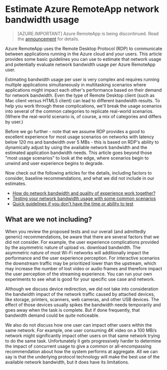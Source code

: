 
<properties 
    pageTitle="Estimate Azure RemoteApp network bandwidth usage | Microsoft Azure"
	description="Learn about the network bandwidth requirements for your Azure RemoteApp collections and apps."
	services="remoteapp"
	documentationCenter="" 
	authors="lizap" 
	manager="mbaldwin" />

<tags 
    ms.service="remoteapp" 
    ms.workload="compute" 
    ms.tgt_pltfrm="na" 
    ms.devlang="na" 
    ms.topic="article" 
    ms.date="08/15/2016" 
    ms.author="elizapo" />

# Estimate Azure RemoteApp network bandwidth usage 

> [AZURE.IMPORTANT]
> Azure RemoteApp is being discontinued. Read the [announcement](https://go.microsoft.com/fwlink/?linkid=821148) for details.

Azure RemoteApp uses the Remote Desktop Protocol (RDP) to communicate between applications running in the Azure cloud and your users. This article provides some basic guidelines you can use to estimate that network usage and potentially evaluate network bandwidth usage per Azure RemoteApp user.

Estimating bandwidth usage per user is very complex and requires running multiple applications simultaneously in multitasking scenarios where applications might impact each other's performance based on their demand for network bandwidth. Even the type of Remote Desktop client (such as Mac client versus HTML5 client) can lead to different bandwidth results. To help you work through these complications, we'll break the usage scenarios into several of the common categories to replicate real-world scenarios. (Where the real-world scenario is, of course, a mix of categories and differs by user.)

Before we go further - note that we assume RDP provides a good to excellent experience for most usage scenarios on networks with latency below 120 ms and bandwidth over 5 MBs - this is based on RDP's ability to dynamically adjust by using the available network bandwidth and the estimated application bandwidth needs. This article goes beyond those "most usage scenarios" to look at the edge, where scenarios begin to unwind and user experience begins to degrade.

Now check out the following articles for the details, including factors to consider, baseline recommendations, and what we did not include in our estimates.

- [How do network bandwidth and quality of experience work together?](remoteapp-bandwidthexperience.md)
- [Testing your network bandwidth usage with some common scenarios](remoteapp-bandwidthtests.md)
- [Quick guidelines if you don't have the time or ability to test](remoteapp-bandwidthguidelines.md)


## What are we not including?

When you review the proposed tests and our overall (and admittedly generic) recommendations, be aware that there are several factors that we did not consider. For example, the user experience complications provided by the asymmetric nature of upload vs. download bandwidth. The asymmetric nature of most Wi-Fi networks will additionally impact the performance and the user experience perception. For interactive scenarios the downstream traffic may be prioritized lower than the upstream, which may increase the number of lost video or audio frames and therefore impact the user perception of the streaming experience. You can run your own experiments to see what is good for your specific use case and network.

Although we discuss device redirection, we did not take into consideration the bandwidth impact of the network traffic caused by attached devices, like storage, printers, scanners, web cameras, and other USB devices. The effect of those devices usually spikes the bandwidth needs temporarily and goes away when the task is complete. But if done frequently, that bandwidth demand could be quite noticeable.

We also do not discuss how one user can impact other users within the same network. For example, one user consuming 4K video on a 100 MB/s network might significantly impact other users on that same network trying to do the same task. Unfortunately it gets progressively harder to determine the impact of concurrent usage to give a common or all-encompassing recommendation about how the system performs at aggregate. All we can say is that the underlying protocol technology will make the best use of the available network bandwidth, but it does have its limitations.